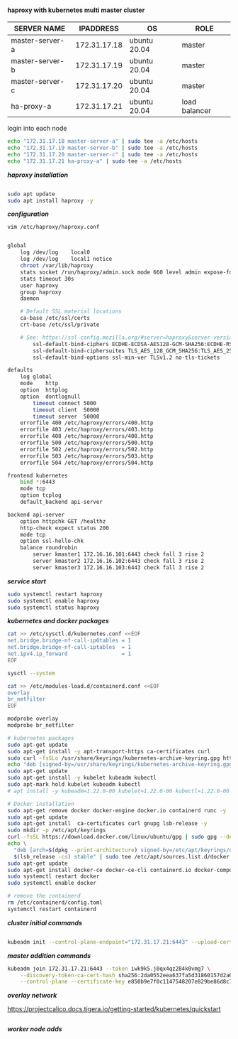 #### haproxy with kubernetes multi master cluster

|SERVER NAME| IPADDRESS| OS |ROLE|
|---|---|---|---|
|master-server-a|172.31.17.18|ubuntu 20.04| master |
|master-server-b|172.31.17.19|ubuntu 20.04| master |
|master-server-c|172.31.17.20|ubuntu 20.04| master |
|ha-proxy-a|172.31.17.21|ubuntu 20.04| load balancer |

login into each node

```bash
echo "172.31.17.18 master-server-a" | sudo tee -a /etc/hosts
echo "172.31.17.19 master-server-b" | sudo tee -a /etc/hosts
echo "172.31.17.20 master-server-c" | sudo tee -a /etc/hosts
echo "172.31.17.21 ha-proxy-a" | sudo tee -a /etc/hosts
```
_**haproxy installation**_

```bash

sudo apt update
sudo apt install haproxy -y

```

_**configuration**_

`vim /etc/haproxy/haproxy.conf`

```bash

global
	log /dev/log	local0
	log /dev/log	local1 notice
	chroot /var/lib/haproxy
	stats socket /run/haproxy/admin.sock mode 660 level admin expose-fd listeners
	stats timeout 30s
	user haproxy
	group haproxy
	daemon

	# Default SSL material locations
	ca-base /etc/ssl/certs
	crt-base /etc/ssl/private

	# See: https://ssl-config.mozilla.org/#server=haproxy&server-version=2.0.3&config=intermediate
        ssl-default-bind-ciphers ECDHE-ECDSA-AES128-GCM-SHA256:ECDHE-RSA-AES128-GCM-SHA256:ECDHE-ECDSA-AES256-GCM-SHA384:ECDHE-RSA-AES256-GCM-SHA384:ECDHE-ECDSA-CHACHA20-POLY1305:ECDHE-RSA-CHACHA20-POLY1305:DHE-RSA-AES128-GCM-SHA256:DHE-RSA-AES256-GCM-SHA384
        ssl-default-bind-ciphersuites TLS_AES_128_GCM_SHA256:TLS_AES_256_GCM_SHA384:TLS_CHACHA20_POLY1305_SHA256
        ssl-default-bind-options ssl-min-ver TLSv1.2 no-tls-tickets

defaults
	log	global
	mode	http
	option	httplog
	option	dontlognull
        timeout connect 5000
        timeout client  50000
        timeout server  50000
	errorfile 400 /etc/haproxy/errors/400.http
	errorfile 403 /etc/haproxy/errors/403.http
	errorfile 408 /etc/haproxy/errors/408.http
	errorfile 500 /etc/haproxy/errors/500.http
	errorfile 502 /etc/haproxy/errors/502.http
	errorfile 503 /etc/haproxy/errors/503.http
	errorfile 504 /etc/haproxy/errors/504.http

frontend kubernetes
	bind *:6443
	mode tcp
	option tcplog
	default_backend api-server

backend api-server
	option httpchk GET /healthz
	http-check expect status 200
	mode tcp
	option ssl-hello-chk
	balance roundrobin
		server kmaster1 172.16.16.101:6443 check fall 3 rise 2
		server kmaster2 172.16.16.102:6443 check fall 3 rise 2
		server kmaster3 172.16.16.103:6443 check fall 3 rise 2
```

_**service start**_

```bash
sudo systemctl restart haproxy
sudo systemctl enable haproxy
sudo systemctl status haproxy

```

_**kubernetes and docker packages**_

```bash
cat >> /etc/sysctl.d/kubernetes.conf <<EOF
net.bridge.bridge-nf-call-ip6tables = 1
net.bridge.bridge-nf-call-iptables  = 1
net.ipv4.ip_forward                 = 1
EOF

sysctl --system

cat >> /etc/modules-load.d/containerd.conf <<EOF
overlay
br_netfilter
EOF

modprobe overlay
modprobe br_netfilter

# kubernetes packages
sudo apt-get update
sudo apt-get install -y apt-transport-https ca-certificates curl
sudo curl -fsSLo /usr/share/keyrings/kubernetes-archive-keyring.gpg https://packages.cloud.google.com/apt/doc/apt-key.gpg
echo "deb [signed-by=/usr/share/keyrings/kubernetes-archive-keyring.gpg] https://apt.kubernetes.io/ kubernetes-xenial main" | sudo tee /etc/apt/sources.list.d/kubernetes.list
sudo apt-get update
sudo apt-get install -y kubelet kubeadm kubectl
sudo apt-mark hold kubelet kubeadm kubectl
# apt install -y kubeadm=1.22.0-00 kubelet=1.22.0-00 kubectl=1.22.0-00 # specific version

# Docker installation
sudo apt-get remove docker docker-engine docker.io containerd runc -y
sudo apt-get update
sudo apt-get install  ca-certificates curl gnupg lsb-release -y
sudo mkdir -p /etc/apt/keyrings
curl -fsSL https://download.docker.com/linux/ubuntu/gpg | sudo gpg --dearmor -o /etc/apt/keyrings/docker.gpg
echo \
  "deb [arch=$(dpkg --print-architecture) signed-by=/etc/apt/keyrings/docker.gpg] https://download.docker.com/linux/ubuntu \
  $(lsb_release -cs) stable" | sudo tee /etc/apt/sources.list.d/docker.list > /dev/null
sudo apt-get update
sudo apt-get install docker-ce docker-ce-cli containerd.io docker-compose-plugin -y
sudo systemctl restart docker  
sudo systemctl enable docker

# remove the containerd
rm /etc/containerd/config.toml
systemctl restart containerd

```
_**cluster initial commands**_

```bash

kubeadm init --control-plane-endpoint="172.31.17.21:6443" --upload-certs --apiserver-advertise-address=172.31.17.18 --pod-network-cidr=10.0.0.0/16

```
_**master addition commands**_

```bash
kubeadm join 172.31.17.21:6443 --token iwk9k5.j0qx4qz284k0vmg7 \
	--discovery-token-ca-cert-hash sha256:2da0552eea637fa5d31860157d2a6578f4f3dab7f04e2ceeb65a7dc900c0305e \
	--control-plane --certificate-key e850b9e7f0c1147548207e829be86d8c77d6ae0ad58e7e328e27126f42c04796 --apiserver-advertise-address=172.31.17.18
```
_**overlay network**_

https://projectcalico.docs.tigera.io/getting-started/kubernetes/quickstart

```bash

```

_**worker node adds**_

```bash

```
